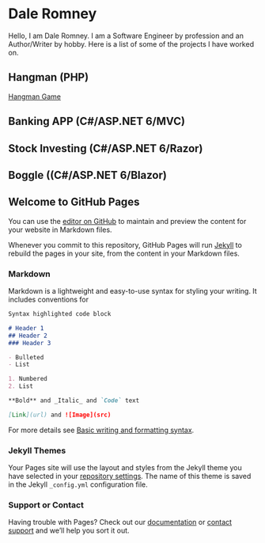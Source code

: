# Dale Romney

Hello, I am Dale Romney. I am a Software Engineer by profession and an Author/Writer by hobby.
Here is a list of some of the projects I have worked on.


## Hangman (PHP)
[Hangman Game](docs/HangmanGame.md)


## Banking APP (C#/ASP.NET 6/MVC)

## Stock Investing (C#/ASP.NET 6/Razor)

## Boggle ((C#/ASP.NET 6/Blazor)

## Welcome to GitHub Pages

You can use the [editor on GitHub](https://github.com/DaleRomney/daleyromney.github.io/edit/gh-pages/index.md) to maintain and preview the content for your website in Markdown files.

Whenever you commit to this repository, GitHub Pages will run [Jekyll](https://jekyllrb.com/) to rebuild the pages in your site, from the content in your Markdown files.

### Markdown

Markdown is a lightweight and easy-to-use syntax for styling your writing. It includes conventions for

```markdown
Syntax highlighted code block

# Header 1
## Header 2
### Header 3

- Bulleted
- List

1. Numbered
2. List

**Bold** and _Italic_ and `Code` text

[Link](url) and ![Image](src)
```

For more details see [Basic writing and formatting syntax](https://docs.github.com/en/github/writing-on-github/getting-started-with-writing-and-formatting-on-github/basic-writing-and-formatting-syntax).

### Jekyll Themes

Your Pages site will use the layout and styles from the Jekyll theme you have selected in your [repository settings](https://github.com/DaleRomney/daleyromney.github.io/settings/pages). The name of this theme is saved in the Jekyll `_config.yml` configuration file.

### Support or Contact

Having trouble with Pages? Check out our [documentation](https://docs.github.com/categories/github-pages-basics/) or [contact support](https://support.github.com/contact) and we’ll help you sort it out.

